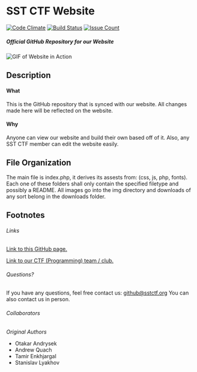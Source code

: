 # SST CTF Website

[![Code Climate](https://codeclimate.com/github/SST-CTF/website/badges/gpa.svg)](https://codeclimate.com/github/SST-CTF/website)
[![Build Status](https://travis-ci.org/SST-CTF/website.svg?branch=master)](https://travis-ci.org/SST-CTF/website)
[![Issue Count](https://codeclimate.com/github/SST-CTF/website/badges/issue_count.svg)](https://codeclimate.com/github/SST-CTF/website)

##### Official GitHub Repository for our Website
![GIF of Website in Action](https://github.com/SST-CTF/website/blob/master/img/github/webpage.gif?raw=true)

## Description
#### What
This is the GitHub repository that is synced with our website. All changes made here will be reflected on the website.

#### Why
Anyone can view our website and build their own based off of it. Also, any SST CTF member can edit the website easily.

## File Organization
The main file is index.php, it derives its assests from: (css, js, php, fonts). Each one of these folders shall only contain the specified filetype and possibly a README. All images go into the img directory and downloads of any sort belong in the downloads folder.

## Footnotes
###### Links
[Link to this GitHub page.](https://github.com/SST-CTF/website)

[Link to our CTF (Programming) team / club.](http://sstctf.org)

###### Questions?
If you have any questions, feel free contact us: github@sstctf.org
You can also contact us in person.

###### Collaborators
*Original Authors*
- Otakar Andrysek
- Andrew Quach
- Tamir Enkhjargal
- Stanislav Lyakhov
